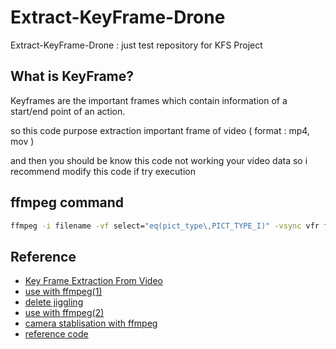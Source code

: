 # Extract-KeyFrame-Drone
Extract-KeyFrame-Drone : just test repository for KFS Project

## What is KeyFrame?

Keyframes are the important frames which contain information of a start/end point of an action. 

so this code purpose extraction important frame of video ( format : mp4, mov )

and then you should be know this code not working your video data so i recommend modify this code if try execution

## ffmpeg command

```bash
ffmpeg -i filename -vf select="eq(pict_type\,PICT_TYPE_I)" -vsync vfr frame1%03d.png
```

## Reference

- [Key Frame Extraction From Video](https://medium.com/@myworldsharma.jay/key-frame-extraction-from-video-9445564eb8ed)
- [use with ffmpeg(1)](https://superuser.com/questions/669716/how-to-extract-all-key-frames-from-a-video-clip)
- [delete jiggling](https://mpetroff.net/2016/11/stabilizing-360-video-with-hugin/)
- [use with ffmpeg(2)](https://developpaper.com/arbitrary-extraction-of-video-frames-by-ffmpeg-python/)
- [camera stablisation with ffmpeg](http://blog.gregzaal.com/2014/05/30/camera-stabilisation-with-ffmpeg/)
- [reference code](https://blog.programster.org/ffmpeg-extract-images`)